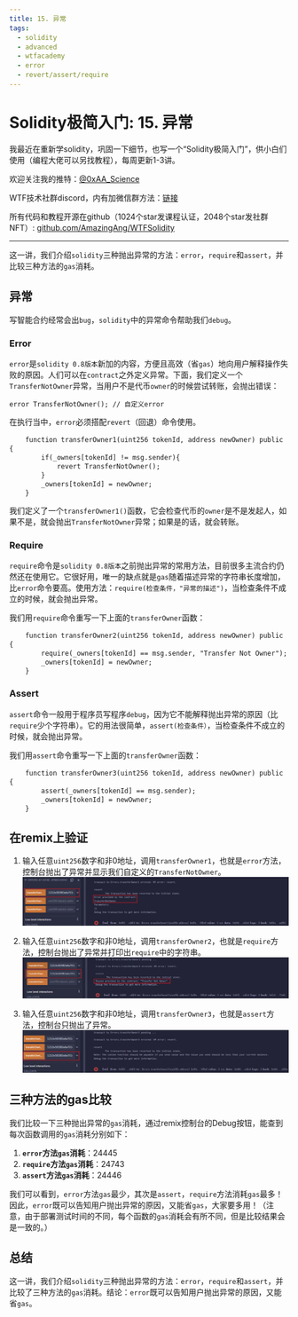 ```yaml
---
title: 15. 异常
tags:
  - solidity
  - advanced
  - wtfacademy
  - error
  - revert/assert/require
---
```


# Solidity极简入门: 15. 异常

我最近在重新学solidity，巩固一下细节，也写一个“Solidity极简入门”，供小白们使用（编程大佬可以另找教程），每周更新1-3讲。

欢迎关注我的推特：[@0xAA_Science](https://twitter.com/0xAA_Science)

WTF技术社群discord，内有加微信群方法：[链接](https://discord.gg/5akcruXrsk)

所有代码和教程开源在github（1024个star发课程认证，2048个star发社群NFT）: [github.com/AmazingAng/WTFSolidity](https://github.com/AmazingAng/WTFSolidity)

-----

这一讲，我们介绍`solidity`三种抛出异常的方法：`error`，`require`和`assert`，并比较三种方法的`gas`消耗。

## 异常
写智能合约经常会出`bug`，`solidity`中的异常命令帮助我们`debug`。

### Error
`error`是`solidity 0.8版本`新加的内容，方便且高效（省`gas`）地向用户解释操作失败的原因。人们可以在`contract`之外定义异常。下面，我们定义一个`TransferNotOwner`异常，当用户不是代币`owner`的时候尝试转账，会抛出错误：
```solidity
error TransferNotOwner(); // 自定义error
```
在执行当中，`error`必须搭配`revert`（回退）命令使用。
```solidity
    function transferOwner1(uint256 tokenId, address newOwner) public {
        if(_owners[tokenId] != msg.sender){
            revert TransferNotOwner();
        }
        _owners[tokenId] = newOwner;
    }
```
我们定义了一个`transferOwner1()`函数，它会检查代币的`owner`是不是发起人，如果不是，就会抛出`TransferNotOwner`异常；如果是的话，就会转账。

### Require
`require`命令是`solidity 0.8版本`之前抛出异常的常用方法，目前很多主流合约仍然还在使用它。它很好用，唯一的缺点就是`gas`随着描述异常的字符串长度增加，比`error`命令要高。使用方法：`require(检查条件，"异常的描述")`，当检查条件不成立的时候，就会抛出异常。

我们用`require`命令重写一下上面的`transferOwner`函数：
```solidity
    function transferOwner2(uint256 tokenId, address newOwner) public {
        require(_owners[tokenId] == msg.sender, "Transfer Not Owner");
        _owners[tokenId] = newOwner;
    }
```

### Assert
`assert`命令一般用于程序员写程序`debug`，因为它不能解释抛出异常的原因（比`require`少个字符串）。它的用法很简单，`assert(检查条件）`，当检查条件不成立的时候，就会抛出异常。

我们用`assert`命令重写一下上面的`transferOwner`函数：
```solidity
    function transferOwner3(uint256 tokenId, address newOwner) public {
        assert(_owners[tokenId] == msg.sender);
        _owners[tokenId] = newOwner;
    }
```

## 在remix上验证
   
1. 输入任意`uint256`数字和非0地址，调用`transferOwner1`，也就是`error`方法，控制台抛出了异常并显示我们自定义的`TransferNotOwner`。
   ![13 1.png](./img/15-1.png)
   
2. 输入任意`uint256`数字和非0地址，调用`transferOwner2`，也就是`require`方法，控制台抛出了异常并打印出`require`中的字符串。
   ![13 2.png](./img/15-2.png)
   
3. 输入任意`uint256`数字和非0地址，调用`transferOwner3`，也就是`assert`方法，控制台只抛出了异常。
   ![13 3.png](./img/15-3.png)
   

## 三种方法的gas比较
我们比较一下三种抛出异常的`gas`消耗，通过remix控制台的Debug按钮，能查到每次函数调用的`gas`消耗分别如下：

1. **`error`方法`gas`消耗**：24445
2. **`require`方法`gas`消耗**：24743
3. **`assert`方法`gas`消耗**：24446

我们可以看到，`error`方法`gas`最少，其次是`assert`，`require`方法消耗`gas`最多！因此，`error`既可以告知用户抛出异常的原因，又能省`gas`，大家要多用！（注意，由于部署测试时间的不同，每个函数的`gas`消耗会有所不同，但是比较结果会是一致的。）

## 总结
这一讲，我们介绍`solidity`三种抛出异常的方法：`error`，`require`和`assert`，并比较了三种方法的`gas`消耗。结论：`error`既可以告知用户抛出异常的原因，又能省`gas`。

